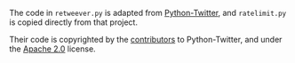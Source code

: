 The code in `retweever.py` is adapted from [Python-Twitter](https://github.com/bear/python-twitter), and `ratelimit.py` is copied directly from that project.

Their code is copyrighted by the [contributors](https://github.com/bear/python-twitter/blob/master/AUTHORS.rst) to Python-Twitter, and under the [Apache 2.0](https://github.com/bear/python-twitter/blob/master/LICENSE) license.